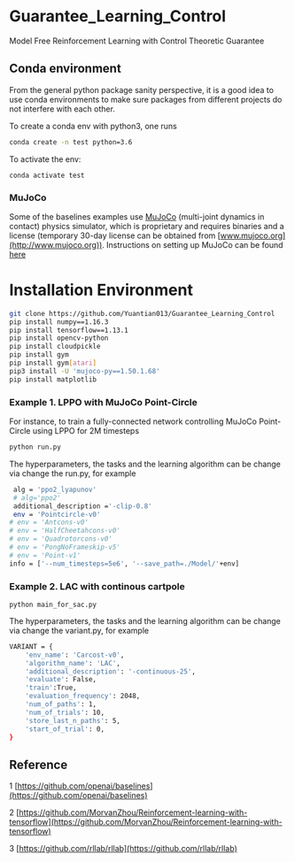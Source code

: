 # Guarantee_Learning_Control
Model Free Reinforcement Learning with Control Theoretic Guarantee



## Conda environment
From the general python package sanity perspective, it is a good idea to use conda environments to make sure packages from different projects do not interfere with each other.


To create a conda env with python3, one runs 
```bash
conda create -n test python=3.6
```
To activate the env: 
```
conda activate test
```

### MuJoCo
Some of the baselines examples use [MuJoCo](http://www.mujoco.org) (multi-joint dynamics in contact) physics simulator, which is proprietary and requires binaries and a license (temporary 30-day license can be obtained from [www.mujoco.org](http://www.mujoco.org)). Instructions on setting up MuJoCo can be found [here](https://github.com/openai/mujoco-py)

# Installation Environment

```bash
git clone https://github.com/Yuantian013/Guarantee_Learning_Control
pip install numpy==1.16.3
pip install tensorflow==1.13.1
pip install opencv-python
pip install cloudpickle
pip install gym
pip install gym[atari]
pip3 install -U 'mujoco-py==1.50.1.68'
pip install matplotlib

```

### Example 1. LPPO with MuJoCo Point-Circle
For instance, to train a fully-connected network controlling MuJoCo Point-Circle using LPPO for 2M timesteps
```bash
python run.py
```

The hyperparameters, the tasks and the learning algorithm can be change via change the run.py, for example
```bash
 alg = 'ppo2_lyapunov'
 # alg='ppo2'
 additional_description ='-clip-0.8'
 env = 'Pointcircle-v0'
# env = 'Antcons-v0'
# env = 'HalfCheetahcons-v0'
# env = 'Quadrotorcons-v0'
# env = 'PongNoFrameskip-v5'
# env = 'Point-v1'
info = ['--num_timesteps=5e6', '--save_path=./Model/'+env]
```
### Example 2. LAC with continous cartpole
```
python main_for_sac.py
```
The hyperparameters, the tasks and the learning algorithm can be change via change the variant.py, for example
```bash
VARIANT = {
    'env_name': 'Carcost-v0',
    'algorithm_name': 'LAC',
    'additional_description': '-continuous-25',
    'evaluate': False,
    'train':True,
    'evaluation_frequency': 2048,
    'num_of_paths': 1,
    'num_of_trials': 10,
    'store_last_n_paths': 5,
    'start_of_trial': 0,
}
```
## Reference
1 [https://github.com/openai/baselines](https://github.com/openai/baselines)

2 [https://github.com/MorvanZhou/Reinforcement-learning-with-tensorflow](https://github.com/MorvanZhou/Reinforcement-learning-with-tensorflow)

3 [https://github.com/rllab/rllab](https://github.com/rllab/rllab)
